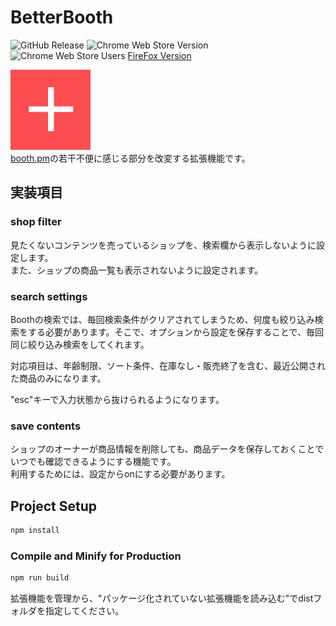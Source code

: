 # BetterBooth

![GitHub Release](https://img.shields.io/github/v/release/TM0428/BetterBooth)
![Chrome Web Store Version](https://img.shields.io/chrome-web-store/v/ncbkofnnehldkacfhlodemjdcicdfopf)
![Chrome Web Store Users](https://img.shields.io/chrome-web-store/users/ncbkofnnehldkacfhlodemjdcicdfopf)
[FireFox Version](https://github.com/TM0428/BetterBooth/releases)

![](public/icon/icon-128.png)<br>
[booth.pm](https://booth.pm)の若干不便に感じる部分を改変する拡張機能です。

## 実装項目

### shop filter

見たくないコンテンツを売っているショップを、検索欄から表示しないように設定します。<br>
また、ショップの商品一覧も表示されないように設定されます。

### search settings

Boothの検索では、毎回検索条件がクリアされてしまうため、何度も絞り込み検索をする必要があります。そこで、オプションから設定を保存することで、毎回同じ絞り込み検索をしてくれます。

対応項目は、年齢制限、ソート条件、在庫なし・販売終了を含む、最近公開された商品のみになります。

"esc"キーで入力状態から抜けられるようになります。

### save contents

ショップのオーナーが商品情報を削除しても、商品データを保存しておくことでいつでも確認できるようにする機能です。<br>
利用するためには、設定からonにする必要があります。

## Project Setup

```sh
npm install
```

### Compile and Minify for Production

```sh
npm run build
```

拡張機能を管理から、"パッケージ化されていない拡張機能を読み込む"でdistフォルダを指定してください。
